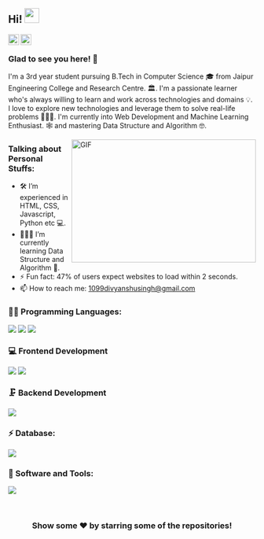 ## Hi! <img src="https://raw.githubusercontent.com/iampavangandhi/iampavangandhi/master/gifs/Hi.gif" width="30px">

<a href="https://www.linkedin.com/in/divyanshu-singh-173a2b1a8/">
  <img align="left" alt="Divyanshu's Linkdein" width="22px" src="https://cdn2.iconfinder.com/data/icons/social-media-2285/512/1_Linkedin_unofficial_colored_svg-512.png" />
</a>
<a href="https://github.com/anshudivya">
  <img align="left" alt="Divyanshu's Github" width="22px" src="https://github.githubassets.com/images/modules/logos_page/GitHub-Mark.png" />
</a>
<br>

<div align="right">



</div>

### Glad to see you here! 🤩
 
I'm a 3rd year student pursuing B.Tech in Computer Science 🎓 from Jaipur Engineering College and Research Centre. 🏛. I'm a passionate learner who's always willing to learn and work across technologies and domains 💡. I love to explore new technologies and leverage them to solve real-life problems 👨🏻‍💻. I'm currently into Web Development and Machine Learning Enthusiast. 🕸️ and mastering Data Structure and Algorithm 🤓.

<img align="right" height="250" width="375" alt="GIF" src="https://tenor.com/view/work-minions-pyramid-gif-11420906" />

### Talking about Personal Stuffs:

- 🛠 I’m experienced in HTML, CSS, Javascript, Python etc 💻.
- 👨🏻‍💻 I’m currently learning Data Structure and Algorithm 🚀.
- ⚡ Fun fact: 47% of users expect websites to load within 2 seconds.
- 📫 How to reach me: 1099divyanshusingh@gmail.com

### 👩‍💻 Programming Languages:

<code><img src="https://img.shields.io/badge/C%2B%2B-00599C?style=for-the-badge&logo=c%2B%2B&logoColor=white" /></code>
<code><img src="https://img.shields.io/badge/JavaScript-323330?style=for-the-badge&logo=javascript&logoColor=F7DF1E" /></code>
<code><img src="https://img.shields.io/badge/Python-3776AB?style=for-the-badge&logo=python&logoColor=white" /></code>


### 💻 Frontend Development

<code><img src="https://img.shields.io/badge/html5-%23E34F26.svg?style=for-the-badge&logo=html5&logoColor=white" /></code>
<code><img src="https://img.shields.io/badge/css3-%231572B6.svg?style=for-the-badge&logo=css3&logoColor=white" /></code>

### 🗜 Backend Development


<code><img src="https://img.shields.io/badge/Flask-000000?style=for-the-badge&logo=flask&logoColor=white" /></code>



### ⚡ Database:
<code><img src="https://img.shields.io/badge/MySQL-00000F?style=for-the-badge&logo=mysql&logoColor=white" /></code>

### 🚀 Software and Tools:

<code><img src="https://img.shields.io/badge/Canva-%2300C4CC.svg?style=for-the-badge&logo=Canva&logoColor=white" /></code>

<!-- 
<code><img height="20" src="https://raw.githubusercontent.com/github/explore/80688e429a7d4ef2fca1e82350fe8e3517d3494d/topics/flutter/flutter.png"></code>
-->
<br/>



<div align="center">

### Show some ❤️ by starring some of the repositories!

</div>
